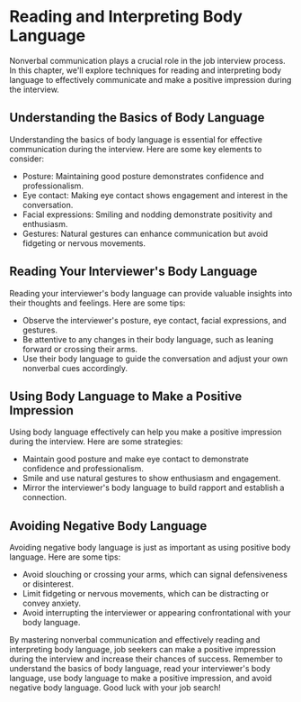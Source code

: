 Reading and Interpreting Body Language
=====================================================================================

Nonverbal communication plays a crucial role in the job interview process. In this chapter, we'll explore techniques for reading and interpreting body language to effectively communicate and make a positive impression during the interview.

Understanding the Basics of Body Language
-----------------------------------------

Understanding the basics of body language is essential for effective communication during the interview. Here are some key elements to consider:

* Posture: Maintaining good posture demonstrates confidence and professionalism.
* Eye contact: Making eye contact shows engagement and interest in the conversation.
* Facial expressions: Smiling and nodding demonstrate positivity and enthusiasm.
* Gestures: Natural gestures can enhance communication but avoid fidgeting or nervous movements.

Reading Your Interviewer's Body Language
----------------------------------------

Reading your interviewer's body language can provide valuable insights into their thoughts and feelings. Here are some tips:

* Observe the interviewer's posture, eye contact, facial expressions, and gestures.
* Be attentive to any changes in their body language, such as leaning forward or crossing their arms.
* Use their body language to guide the conversation and adjust your own nonverbal cues accordingly.

Using Body Language to Make a Positive Impression
-------------------------------------------------

Using body language effectively can help you make a positive impression during the interview. Here are some strategies:

* Maintain good posture and make eye contact to demonstrate confidence and professionalism.
* Smile and use natural gestures to show enthusiasm and engagement.
* Mirror the interviewer's body language to build rapport and establish a connection.

Avoiding Negative Body Language
-------------------------------

Avoiding negative body language is just as important as using positive body language. Here are some tips:

* Avoid slouching or crossing your arms, which can signal defensiveness or disinterest.
* Limit fidgeting or nervous movements, which can be distracting or convey anxiety.
* Avoid interrupting the interviewer or appearing confrontational with your body language.

By mastering nonverbal communication and effectively reading and interpreting body language, job seekers can make a positive impression during the interview and increase their chances of success. Remember to understand the basics of body language, read your interviewer's body language, use body language to make a positive impression, and avoid negative body language. Good luck with your job search!
